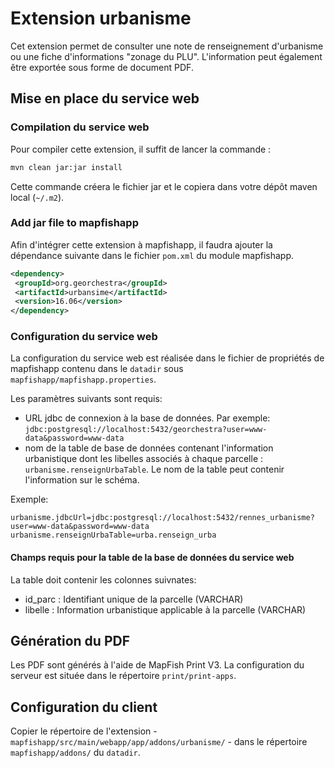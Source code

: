 # Extension urbanisme

Cet extension permet de consulter une note de renseignement d'urbanisme ou une fiche d'informations
"zonage du PLU". L'information peut également être exportée sous forme de document PDF.

## Mise en place du service web

### Compilation du service web

Pour compiler cette extension, il suffit de lancer la commande :

 ```bash
mvn clean jar:jar install
 ```
Cette commande créera le fichier jar et le copiera dans votre dépôt maven local (`~/.m2`).

### Add jar file to mapfishapp

Afin d'intégrer cette extension à mapfishapp, il faudra ajouter la dépendance suivante dans le fichier `pom.xml` du module
mapfishapp.

 ```xml
<dependency>
  <groupId>org.georchestra</groupId>
  <artifactId>urbansime</artifactId>
  <version>16.06</version>
</dependency>
 ```


### Configuration du service web

La configuration du service web est réalisée dans le fichier de propriétés de mapfishapp contenu dans le `datadir` sous
`mapfishapp/mapfishapp.properties`.

Les paramètres suivants sont requis:

* URL jdbc de connexion à la base de données. Par exemple: `jdbc:postgresql://localhost:5432/georchestra?user=www-data&password=www-data`
* nom de la table de base de données contenant l'information urbanistique dont les libelles associés à chaque parcelle :
`urbanisme.renseignUrbaTable`. Le nom de la table peut contenir l'information sur le schéma.

Exemple:

```
urbanisme.jdbcUrl=jdbc:postgresql://localhost:5432/rennes_urbanisme?user=www-data&password=www-data
urbanisme.renseignUrbaTable=urba.renseign_urba

```

#### Champs requis pour la table de la base de données du service web

La table doit contenir les colonnes suivnates:
* id_parc : Identifiant unique de la parcelle (VARCHAR)
* libelle : Information urbanistique applicable à la parcelle (VARCHAR)


## Génération du PDF

Les PDF sont générés à l'aide de MapFish Print V3. La configuration du serveur est située dans le répertoire
`print/print-apps`.

## Configuration du client

Copier le répertoire de l'extension - `mapfishapp/src/main/webapp/app/addons/urbanisme/` -
dans le répertoire `mapfishapp/addons/` du `datadir`.

